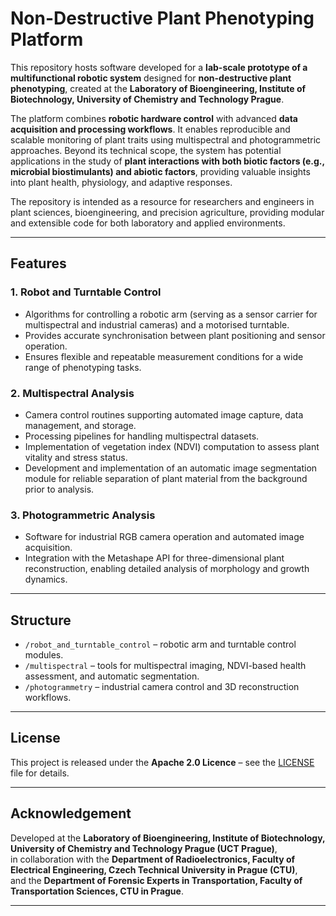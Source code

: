 # Non-Destructive Plant Phenotyping Platform

This repository hosts software developed for a **lab-scale prototype of a multifunctional robotic system** designed for **non-destructive plant phenotyping**, created at the **Laboratory of Bioengineering, Institute of Biotechnology, University of Chemistry and Technology Prague**.  

The platform combines **robotic hardware control** with advanced **data acquisition and processing workflows**. It enables reproducible and scalable monitoring of plant traits using multispectral and photogrammetric approaches. Beyond its technical scope, the system has potential applications in the study of **plant interactions with both biotic factors (e.g., microbial biostimulants) and abiotic factors**, providing valuable insights into plant health, physiology, and adaptive responses.  

The repository is intended as a resource for researchers and engineers in plant sciences, bioengineering, and precision agriculture, providing modular and extensible code for both laboratory and applied environments.  

---

## Features

### 1. Robot and Turntable Control
- Algorithms for controlling a robotic arm (serving as a sensor carrier for multispectral and industrial cameras) and a motorised turntable.  
- Provides accurate synchronisation between plant positioning and sensor operation.  
- Ensures flexible and repeatable measurement conditions for a wide range of phenotyping tasks.  

### 2. Multispectral Analysis
- Camera control routines supporting automated image capture, data management, and storage.  
- Processing pipelines for handling multispectral datasets.  
- Implementation of vegetation index (NDVI) computation to assess plant vitality and stress status.  
- Development and implementation of an automatic image segmentation module for reliable separation of plant material from the background prior to analysis.  

### 3. Photogrammetric Analysis
- Software for industrial RGB camera operation and automated image acquisition.  
- Integration with the Metashape API for three-dimensional plant reconstruction, enabling detailed analysis of morphology and growth dynamics.  

---

## Structure
- `/robot_and_turntable_control` – robotic arm and turntable control modules.  
- `/multispectral` – tools for multispectral imaging, NDVI-based health assessment, and automatic segmentation.  
- `/photogrammetry` – industrial camera control and 3D reconstruction workflows.  

---

## License
This project is released under the **Apache 2.0 Licence** – see the [LICENSE](./LICENSE) file for details.  

---

## Acknowledgement
Developed at the **Laboratory of Bioengineering, Institute of Biotechnology, University of Chemistry and Technology Prague (UCT Prague)**,  
in collaboration with the **Department of Radioelectronics, Faculty of Electrical Engineering, Czech Technical University in Prague (CTU)**,  
and the **Department of Forensic Experts in Transportation, Faculty of Transportation Sciences, CTU in Prague**.  

---
